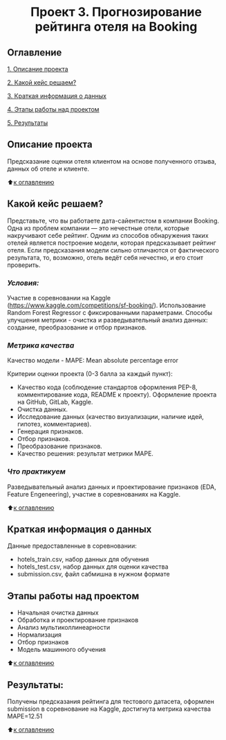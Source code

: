 # <center> Проект 3. Прогнозирование рейтинга отеля на Booking
## Оглавление
[1. Описание проекта](https://github.com/adriashka/sf_ds_work/blob/master/Projects/project_3_eda/README.md#Описание-проекта)

[2. Какой кейс решаем?](https://github.com/adriashka/sf_ds_work/blob/master/Projects/project_3_eda/README.md#Какой-кейс-решаем)

[3. Краткая информация о данных](https://github.com/adriashka/sf_ds_work/blob/master/Projects/project_3_eda/README.md#Краткая-информация-о-данных)

[4. Этапы работы над проектом](https://github.com/adriashka/sf_ds_work/blob/master/Projects/project_3_eda/README.md#Этапы-работы-над-проектом)

[5. Результаты](https://github.com/adriashka/sf_ds_work/blob/master/Projects/project_3_eda/README.md#Результаты)

## Описание проекта
Предсказание оценки отеля клиентом на основе полученного отзыва, данных об отеле и клиенте.

:arrow_up:[к оглавлению](https://github.com/adriashka/sf_ds_work/blob/master/Projects/project_3_eda/README.md#Оглавление)

## Какой кейс решаем?
Представьте, что вы работаете дата-сайентистом в компании Booking. Одна из проблем компании — это нечестные отели, которые накручивают себе рейтинг. Одним из способов обнаружения таких отелей является построение модели, которая предсказывает рейтинг отеля. Если предсказания модели сильно отличаются от фактического результата, то, возможно, отель ведёт себя нечестно, и его стоит проверить.

### *Условия:*

Участие в соревновании на Kaggle (https://www.kaggle.com/competitions/sf-booking/).
Использование Random Forest Regressor с фиксированными параметрами.
Способы улучшения метрики - очистка и разведывательный анализ данных: создание, преобразование и отбор признаков.
### *Метрика качества*
Качество модели - MAPE: Mean absolute percentage error

Критерии оценки проекта (0-3 балла за каждый пункт):
- Качество кода (соблюдение стандартов оформления PEP-8, комментирование кода, README к проекту). Оформление проекта на GitHub, GitLab, Kaggle.
- Очистка данных.
- Исследование данных (качество визуализации, наличие идей, гипотез, комментариев).
- Генерация признаков.
- Отбор признаков.
- Преобразование признаков.
- Качество решения: результат метрики MAPE.
### *Что практикуем*
Разведывательный анализ данных и проектирование признаков (EDA, Feature Engeneering), участие в соревнованиях на Kaggle.

:arrow_up:[к оглавлению](https://github.com/adriashka/sf_ds_work/blob/master/Projects/project_3_eda/README.md#Оглавление)

## Краткая информация о данных
Данные предоставленные в соревновании:
- hotels_train.csv, набор данных для обучения
- hotels_test.csv, набор данных для оценки качества
- submission.csv, файл сабмишна в нужном формате
## Этапы работы над проектом
- Начальная очистка данных
- Обработка и проектирование признаков
- Анализ мультиколлинеарности
- Нормализация
- Отбор признаков
- Модель машинного обучения

:arrow_up:[к оглавлению](https://github.com/adriashka/sf_ds_work/blob/master/Projects/project_3_eda/README.md#Оглавление)

## Результаты:
Получены предсказания рейтинга для тестового датасета, оформлен submission в соревнование на Kaggle, достигнута метрика качества MAPE=12.51

:arrow_up:[к оглавлению](https://github.com/adriashka/sf_ds_work/blob/master/Projects/project_3_eda/README.md#Оглавление)